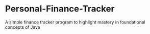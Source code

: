 # Personal-Finance-Tracker
A simple finance tracker program to highlight mastery in foundational concepts of Java
